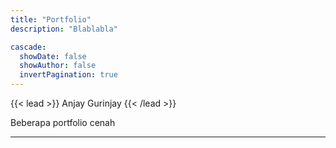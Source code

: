 ```yaml
---
title: "Portfolio"
description: "Blablabla"

cascade:
  showDate: false
  showAuthor: false
  invertPagination: true
---
```


{{< lead >}}
Anjay Gurinjay
{{< /lead >}}

Beberapa portfolio cenah

---
